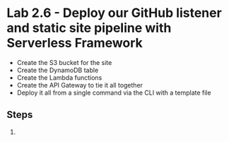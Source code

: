 # Lab 2.6 - Deploy our GitHub listener and static site pipeline with Serverless Framework

- Create the S3 bucket for the site
- Create the DynamoDB table
- Create the Lambda functions
- Create the API Gateway to tie it all together
- Deploy it all from a single command via the CLI with a template file


## Steps

1.